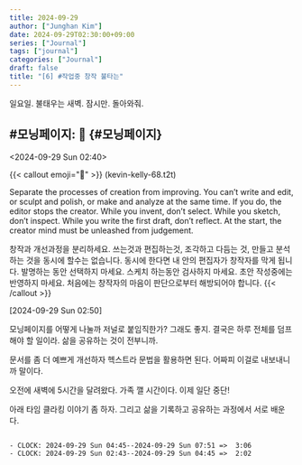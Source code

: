 ```yaml
---
title: 2024-09-29
author: ["Junghan Kim"]
date: 2024-09-29T02:30:00+09:00
series: ["Journal"]
tags: ["journal"]
categories: ["Journal"]
draft: false
title: "[6] #작업중 창작 불타는"
---
```


일요일. 불태우는 새벽. 잠시만. 돌아와줘.

<!--more-->


## #모닝페이지: 🧘 {#모닝페이지}

<span class="timestamp-wrapper"><span class="timestamp">&lt;2024-09-29 Sun 02:40&gt;</span></span>

{{< callout emoji="🔮" >}}
(kevin-kelly-68.t2t)

Separate the processes of creation from improving. You can’t write and edit, or sculpt and polish, or make and analyze at the same time. If you do, the editor stops the creator. While you invent, don’t select. While you sketch, don’t inspect. While you write the first draft, don’t reflect. At the start, the creator mind must be unleashed from judgement.

창작과 개선과정을 분리하세요. 쓰는것과 편집하는것, 조각하고 다듬는 것, 만들고 분석하는 것을 동시에 할수는 없습니다. 동시에 한다면 내 안의 편집자가 창작자를 막게 됩니다. 발명하는 동안 선택하지 마세요. 스케치 하는동안 검사하지 마세요. 초안 작성중에는 반영하지 마세요. 처음에는 창작자의 마음이 판단으로부터 해방되어야 합니다.
{{< /callout >}}

<span class="timestamp-wrapper"><span class="timestamp">[2024-09-29 Sun 02:50]</span></span>

모닝페이지를 어떻게 나눌까 저널로 붙임직한가? 그래도 좋지. 결국은 하루 전체를 덤프해야 할 일이라. 삶을 공유하는 것이 전부니까.

문서를 좀 더 예쁘게 개선하자 헥스트라 문법을 활용하면 된다. 어짜피 이걸로 내보내니까 말이다.

오전에 새벽에 5시간을 달려왔다. 가족 깰 시간이다. 이제 일단 중단!

아래 타임 클라킹 이야기 좀 하자. 그리고 삶을 기록하고 공유하는 과정에서 서로 배운다.

```text

- CLOCK: 2024-09-29 Sun 04:45--2024-09-29 Sun 07:51 =>  3:06
- CLOCK: 2024-09-29 Sun 02:43--2024-09-29 Sun 04:45 =>  2:02
```

